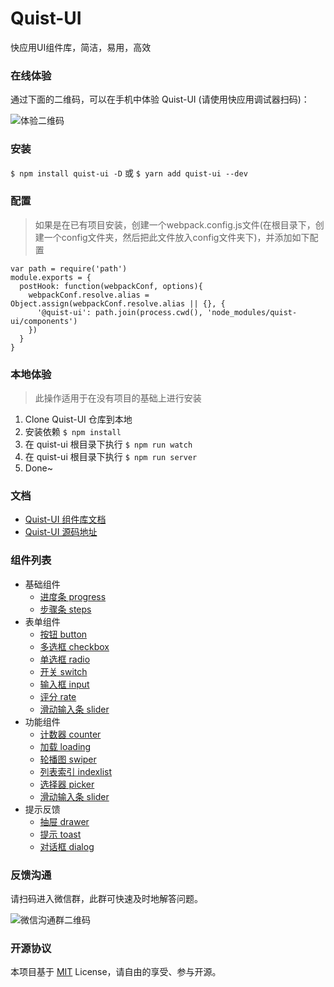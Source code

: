 # Quist-UI

快应用UI组件库，简洁，易用，高效

### 在线体验  

通过下面的二维码，可以在手机中体验 Quist-UI (请使用快应用调试器扫码)：

![体验二维码](https://camo.githubusercontent.com/1637de016a1e70707c8715716c496aa4cd3383e4/687474703a2f2f7066726734717130792e626b742e636c6f7564646e2e636f6d2f35626166326161344e30636363383739372e706e67)


### 安装  
`$ npm install quist-ui -D` 或 `$ yarn add quist-ui --dev`


### 配置
> 如果是在已有项目安装，创建一个webpack.config.js文件(在根目录下，创建一个config文件夹，然后把此文件放入config文件夹下)，并添加如下配置

```
var path = require('path')
module.exports = {
  postHook: function(webpackConf, options){
    webpackConf.resolve.alias = Object.assign(webpackConf.resolve.alias || {}, {
      '@quist-ui': path.join(process.cwd(), 'node_modules/quist-ui/components')
    })
  }
}
```


### 本地体验  
> 此操作适用于在没有项目的基础上进行安装
1. Clone Quist-UI 仓库到本地
2. 安装依赖 `$ npm install`
3. 在 quist-ui 根目录下执行 `$ npm run watch`
4. 在 quist-ui 根目录下执行 `$ npm run server`
5. Done~


### 文档  

- [Quist-UI 组件库文档](https://jdsecretfe.github.io/quist-ui)
- [Quist-UI 源码地址](https://github.com/JDsecretFE/quist-ui)


### 组件列表  

- 基础组件
    - [进度条 progress](https://jdsecretfe.github.io/quist-ui/guide/progress.html)
    - [步骤条 steps](https://jdsecretfe.github.io/quist-ui/guide/steps.html)
- 表单组件
    - [按钮 button](https://jdsecretfe.github.io/quist-ui/guide/button.html)
    - [多选框 checkbox](https://jdsecretfe.github.io/quist-ui/guide/checkbox.html)
    - [单选框 radio](https://jdsecretfe.github.io/quist-ui/guide/radio.html)
    - [开关 switch](https://jdsecretfe.github.io/quist-ui/guide/switch.html)
    - [输入框 input](https://jdsecretfe.github.io/quist-ui/guide/input.html)
    - [评分 rate](https://jdsecretfe.github.io/quist-ui/guide/rate.html)
    - [滑动输入条 slider](https://jdsecretfe.github.io/quist-ui/guide/slider.html)
- 功能组件
    - [计数器 counter](https://jdsecretfe.github.io/quist-ui/guide/counter.html)
    - [加载 loading](https://jdsecretfe.github.io/quist-ui/guide/loading.html)
    - [轮播图 swiper](https://jdsecretfe.github.io/quist-ui/guide/swiper.html)
    - [列表索引 indexlist](https://jdsecretfe.github.io/quist-ui/guide/indexlist.html)
    - [选择器 picker](https://jdsecretfe.github.io/quist-ui/guide/picker.html)
    - [滑动输入条 slider](https://jdsecretfe.github.io/quist-ui/guide/slider.html)
- 提示反馈
    - [抽屉 drawer](https://jdsecretfe.github.io/quist-ui/guide/drawer.html)
    - [提示 toast](https://jdsecretfe.github.io/quist-ui/guide/toast.html)
    - [对话框 dialog](https://jdsecretfe.github.io/quist-ui/guide/dialog.html)


### 反馈沟通

请扫码进入微信群，此群可快速及时地解答问题。

![微信沟通群二维码](https://camo.githubusercontent.com/fd80f3e7bb8a3b45104da408bfe7261dec3e09fe/68747470733a2f2f696d672d626c6f672e6373646e696d672e636e2f32303138313231303133353834323434332e6a706567)


### 开源协议  

本项目基于 [MIT](http://opensource.org/licenses/MIT) License，请自由的享受、参与开源。
